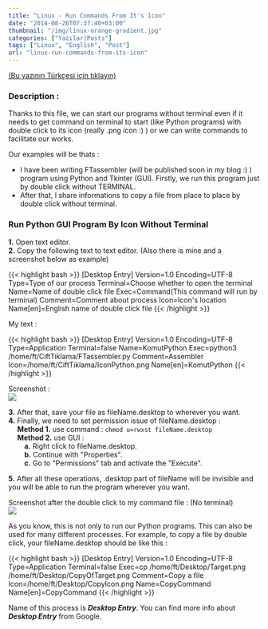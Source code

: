 ```yaml
---
title: "Linux - Run Commands From It's Icon"
date: "2014-08-26T07:37:40+03:00"
thumbnail: "/img/linux-orange-gradient.jpg"
categories: ["Yazılar|Posts"]
tags: ["Linux", "English", "Post"]
url: "linux-run-commands-from-its-icon"
---
```


[(Bu yazının Türkçesi için tıklayın)](/linux-komutu-ikona-cift-tiklama-ile-calistirmak)

### Description :

Thanks to this file, we can start our programs without terminal even if it needs to get command on terminal to start (like Python programs) with double click to its icon (really .png icon :) ) or we can write commands to facilitate our works.

Our examples will be thats :

- I have been writing FTassembler (will be published soon in my blog :) ) program using Python and Tkinter (GUI). Firstly, we run this program just by double click without TERMINAL.
- After that, I share informations to copy a file from place to place by double click without terminal.


### Run Python GUI Program By Icon Without Terminal

**1.** Open text editor. <br>
**2.** Copy the following text to text editor. (Also there is mine and a screenshot below as example)

{{< highlight bash >}}
[Desktop Entry]
Version=1.0
Encoding=UTF-8
Type=Type of our process
Terminal=Choose whether to open the terminal 
Name=Name of double click file
Exec=Command(This command will run by terminal)
Comment=Comment about process
Icon=Icon's location
Name[en]=English name of double click file
{{< /highlight >}}

My text :

{{< highlight bash >}}
[Desktop Entry]
Version=1.0
Encoding=UTF-8
Type=Application
Terminal=false
Name=KomutPython
Exec=python3 /home/ft/CiftTiklama/FTassembler.py
Comment=Assembler
Icon=/home/ft/CiftTiklama/IconPython.png
Name[en]=KomutPython
{{< /highlight >}}

Screenshot : <br>
[![](/img/desktop-entry-ss-1.jpg)](/img/desktop-entry-ss-1.png)

**3.** After that, save your file as fileName.desktop to wherever you want. <br>
**4.** Finally, we need to set permission issue of fileName.desktop : <br>
&emsp; **Method 1.** use command : `chmod u=rwxst fileName.desktop` <br>
&emsp; **Method 2.** use GUI : <br>
&emsp;&emsp; **a.** Right click to fileName.desktop. <br>
&emsp;&emsp; **b.** Continue with "Properties". <br>
&emsp;&emsp; **c.** Go to "Permissions" tab and activate the "Execute".

**5.** After all these operations, .desktop part of fileName will be invisible and you will be able to run the program wherever you want.

Screenshot after the double click to my command file : (No terminal) <br>
[![](/img/desktop-entry-ss-2-en.png)](/img/desktop-entry-ss-2-en.png)

As you know, this is not only to run our Python programs. This can also be used for many different processes. For example, to copy a file by double click, your fileName.desktop should be like this :

{{< highlight bash >}}
[Desktop Entry]
Version=1.0
Encoding=UTF-8
Type=Application
Terminal=false
Exec=cp /home/ft/Desktop/Target.png /home/ft/Desktop/CopyOfTarget.png
Comment=Copy a file
Icon=/home/ft/Desktop/CopyIcon.png
Name=CopyCommand 
Name[en]=CopyCommand
{{< /highlight >}}

Name of this process is ***Desktop Entry***. You can find more info about ***Desktop Entry*** from Google.
